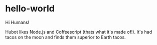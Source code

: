 # hello-world

Hi Humans!

Hubot likes Node.js and Coffeescript (thats what it's made of!).
It's had tacos on the moon and finds them superior to Earth tacos.
